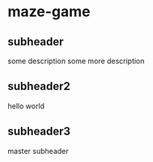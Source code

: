 # maze-game

## subheader
some description
some more description

## subheader2
hello world

## subheader3
master subheader